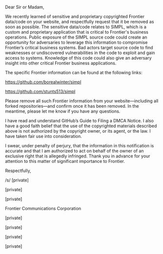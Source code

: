 Dear Sir or Madam,  

 

We recently learned of sensitive and proprietary copyrighted Frontier data/code on your website, and respectfully request that it be removed as soon as possible. The sensitive data/code relates to SIMPL, which is a custom and proprietary application that is critical to Frontier's business operations.  Public exposure of the SIMPL source code could create an opportunity for adversaries to leverage this information to compromise Frontier’s critical business systems. Bad actors target source code to find weaknesses or undiscovered vulnerabilities in the code to exploit and gain access to systems. Knowledge of this code could also give an adversary insight into other critical Frontier business applications.

The specific Frontier information can be found at the following links:

https://github.com/borealwinter/simpl

https://github.com/stunts513/simpl

Please remove all such Frontier information from your website—including all forked repositories—and confirm once it has been removed. In the meantime, please let me know if you have any questions.

I have read and understand GitHub’s Guide to Filing a DMCA Notice. I also have a good faith belief that the use of the copyrighted materials described above is not authorized by the copyright owner, or its agent, or the law. I have taken fair use into consideration.

I swear, under penalty of perjury, that the information in this notification is accurate and that I am authorized to act on behalf of the owner of an exclusive right that is allegedly infringed. Thank you in advance for your attention to this matter of significant importance to Frontier.

Respectfully,  

/s/ [private]  

[private]  

[private]  

Frontier Communications Corporation

[private]  

[private]  

[private]  

[private]  
